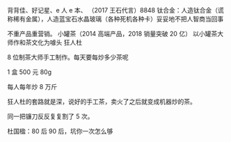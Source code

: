 背背佳、好记星、e 人 e 本、
（2017 王石代言）8848 钛合金：人造钛合金（谎称稀有金属），人造蓝宝石水晶玻璃（各种死机各种卡）妥妥地不把人智商当回事

不重产品重营销。
小罐茶（2014 高端产品，2018 销量突破 20 亿）
以小罐茶大师作和茶文化为噱头
狂人杜

8 位制茶大师手工制作。每天要每炒多少茶呢

1 盒 500 元 80g

每人每年炒 8 万斤

狂人杜的套路就是深，说好的手工茶，卖火了之后就变成机器炒的茶。

同一把镰刀反反复复割了 5 次。

杜国楹：80 后 90 后，坑你一次怎么够
